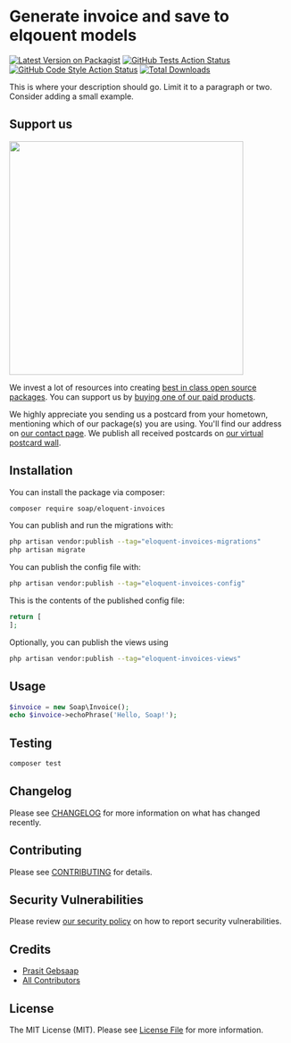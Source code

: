 # Generate invoice and save to elqouent models

[![Latest Version on Packagist](https://img.shields.io/packagist/v/soap/eloquent-invoices.svg?style=flat-square)](https://packagist.org/packages/soap/eloquent-invoices)
[![GitHub Tests Action Status](https://img.shields.io/github/actions/workflow/status/soap/eloquent-invoices/run-tests.yml?branch=main&label=tests&style=flat-square)](https://github.com/soap/eloquent-invoices/actions?query=workflow%3Arun-tests+branch%3Amain)
[![GitHub Code Style Action Status](https://img.shields.io/github/actions/workflow/status/soap/eloquent-invoices/fix-php-code-style-issues.yml?branch=main&label=code%20style&style=flat-square)](https://github.com/soap/eloquent-invoices/actions?query=workflow%3A"Fix+PHP+code+style+issues"+branch%3Amain)
[![Total Downloads](https://img.shields.io/packagist/dt/soap/eloquent-invoices.svg?style=flat-square)](https://packagist.org/packages/soap/eloquent-invoices)

This is where your description should go. Limit it to a paragraph or two. Consider adding a small example.

## Support us

[<img src="https://github-ads.s3.eu-central-1.amazonaws.com/eloquent-invoices.jpg?t=1" width="419px" />](https://spatie.be/github-ad-click/eloquent-invoices)

We invest a lot of resources into creating [best in class open source packages](https://spatie.be/open-source). You can support us by [buying one of our paid products](https://spatie.be/open-source/support-us).

We highly appreciate you sending us a postcard from your hometown, mentioning which of our package(s) you are using. You'll find our address on [our contact page](https://spatie.be/about-us). We publish all received postcards on [our virtual postcard wall](https://spatie.be/open-source/postcards).

## Installation

You can install the package via composer:

```bash
composer require soap/eloquent-invoices
```

You can publish and run the migrations with:

```bash
php artisan vendor:publish --tag="eloquent-invoices-migrations"
php artisan migrate
```

You can publish the config file with:

```bash
php artisan vendor:publish --tag="eloquent-invoices-config"
```

This is the contents of the published config file:

```php
return [
];
```

Optionally, you can publish the views using

```bash
php artisan vendor:publish --tag="eloquent-invoices-views"
```

## Usage

```php
$invoice = new Soap\Invoice();
echo $invoice->echoPhrase('Hello, Soap!');
```

## Testing

```bash
composer test
```

## Changelog

Please see [CHANGELOG](CHANGELOG.md) for more information on what has changed recently.

## Contributing

Please see [CONTRIBUTING](CONTRIBUTING.md) for details.

## Security Vulnerabilities

Please review [our security policy](../../security/policy) on how to report security vulnerabilities.

## Credits

- [Prasit Gebsaap](https://github.com/soap)
- [All Contributors](../../contributors)

## License

The MIT License (MIT). Please see [License File](LICENSE.md) for more information.
